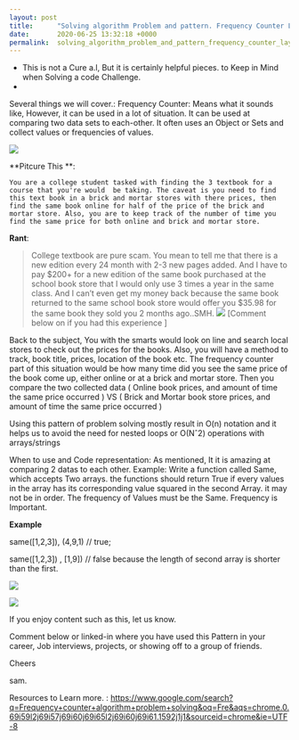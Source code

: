 ```yaml
---
layout: post
title:      "Solving algorithm Problem and pattern. Frequency Counter LayMan Terms. "
date:       2020-06-25 13:32:18 +0000
permalink:  solving_algorithm_problem_and_pattern_frequency_counter_layman_terms
---
```



* This is not a Cure a.l, But it is certainly helpful pieces. to Keep in Mind when Solving a code Challenge. 
*
 Several things we will cover.:
  Frequency Counter:  Means what it sounds like, However, it can be used in a lot of situation. It can be used at comparing two data sets to each-other. It often uses an Object  or Sets and collect values or  frequencies of values. 

  ![](https://media.giphy.com/media/lz9lPkqddgoec/giphy.gif)

**Pitcure This **:

    You are a college student tasked with finding the 3 textbook for a course that you're would  be taking. The caveat is you need to find this text book in a brick and mortar stores with there prices, then find the same book online for half of the price of the brick and mortar store. Also, you are to keep track of the number of time you find the same price for both online and brick and mortar store.   
  
**Rant**: 
> College textbook are pure scam. You mean to tell me that there is a new edition every 24 month with 2-3 new pages added. And I have to pay $200+ for a new edition of the same book purchased at the school book store  that I would only use 3 times a year in the same class. And I can’t even get my money back because the same book returned to the same school book store would offer you $35.98  for the same book they sold you 2 months ago..SMH. 
>  ![](https://media.giphy.com/media/NRtZSQqTSCt5gyebtH/giphy.gif)
>    [Comment below on  if you had this experience  ]

   Back to the subject, You with the smarts would  look on line and search local stores to check out the  prices for the books. Also, you will have a method to track, book title, prices, location of the book etc.  The frequency counter part of this situation would be how many time did you see the same price of the book come up, either online or at a brick and mortar store. 
Then you compare the two collected data ( Online book prices, and amount of time the same price occurred ) VS ( Brick and Mortar book store  prices, and amount of time the same price occurred )


Using this pattern of problem solving  mostly result in O(n) notation and it helps us to avoid the need for nested loops or  O(Nˆ2) operations with arrays/strings

 When to use and Code representation:
 As mentioned, It it is amazing at comparing 2 datas to each other. 
 Example:  Write a function called Same, which accepts Two arrays. the functions should return True if every values in the array has its corresponding value squared in the second Array. it may not be in order. The frequency of Values must be the Same.  Frequency is Important.  





**Example** 

same([1,2,3]), (4,9,1) // true;

same([1,2,3]) , [1,9]) //   false because the length of second array is shorter than the first. 


![](https://miro.medium.com/max/1400/1*HK2y9ozZ5ikuuq1HRTUnqQ.png)


![](https://miro.medium.com/max/1400/1*BmOYTCI86NUoHVUK59Fvrw.png)




If you enjoy content such as this, let us know.
 
Comment below or linked-in where you have used this Pattern in your career, Job interviews, projects, or showing off to a group of friends. 


Cheers

sam.

Resources to Learn more. : 
https://www.google.com/search?q=Frequency+counter+algorithm+problem+solving&oq=Fre&aqs=chrome.0.69i59l2j69i57j69i60j69i65l2j69i60j69i61.1592j1j1&sourceid=chrome&ie=UTF-8



